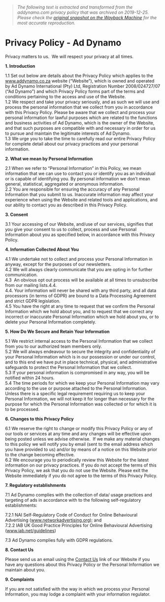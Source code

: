 > *The following text is extracted and transformed from the addynamo.com privacy policy that was archived on 2019-12-25. Please check the [original snapshot on the Wayback Machine](https://web.archive.org/web/20191225224318id_/https%3A//www.addynamo.com/about/privacy-policy) for the most accurate reproduction.*

# Privacy Policy - Ad Dynamo

Privacy matters to us.  We will respect your privacy at all times.

**1\. Introduction**

1.1 Set out below are details about the Privacy Policy which applies to the www.addynamo.co.za website (“Website”), which is owned and operated by Ad Dynamo International (Pty) Ltd, Registration Number 2008/024727/07 (“Ad Dynamo”) and which Privacy Policy forms part of the terms and conditions pertaining to the access and use of the Website.  
1.2 We respect and take your privacy seriously, and as such we will use and process the personal information that we collect from you in accordance with this Privacy Policy. Please be aware that we collect and process your personal information for lawful purposes which are related to the functions and business activities of Ad Dynamo, which is the owner of the Website, and that such purposes are compatible with and necessary in order for us to pursue and maintain the legitimate interests of Ad Dynamo.  
1.3 We urge you to take the time to carefully read our entire Privacy Policy for complete detail about our privacy practices and your personal information.

**2\. What we mean by Personal Information**

2.1 When we refer to “Personal Information” in this Policy, we mean information that we can use to contact you or identify you as an individual or is capable of identifying you. By personal information we don’t mean general, statistical, aggregated or anonymous information.  
2.2 You are responsible for ensuring the accuracy of any Personal Information that you submit to us. Inaccurate information may affect your experience when using the Website and related tools and applications, and our ability to contact you as described in this Privacy Policy.

**3\. Consent**

3.1 Your accessing of our Website, and/use of our services, signifies that you give your consent to us to collect, process and use Personal Information about you as specified below, in accordance with this Privacy Policy.

**4\. Information Collected About You**

4.1 We undertake not to collect and process your Personal Information in anyway, except for the purposes of our newsletters.  
4.2 We will always clearly communicate that you are opting in for further communication.  
4.3  An obvious opt out process will be available at all times to unsubscribe from our mailing lists.4.4.  
4.4. Your information will never be shared with any third party, and all data processors (in terms of GDPR) are bound to a Data Processing Agreement and strict GDPR legislation.  
4.5 You have the right at any time to request that we confirm the Personal Information which we hold about you, and to request that we correct any incorrect or inaccurate Personal Information which we hold about you, or to delete your Personal Information completely.

**5\. How Do We Secure and Retain Your Information**

5.1 We restrict internal access to the Personal Information that we collect from you to our authorized team members only.  
5.2 We will always endeavour to secure the integrity and confidentiality of your Personal Information which is in our possession or under our control, and to this end we have put in place technical, physical, and administrative safeguards to protect the Personal Information that we collect.  
5.3 If your personal information is compromised in any way, you will be notified within 24 hours.  
5.4 The time periods for which we keep your Personal Information may vary according to the use or purpose attached to the Personal Information. Unless there is a specific legal requirement requiring us to keep your Personal Information, we will not keep it for longer than necessary for the purpose for which the Personal Information was collected or for which it is to be processed.

**6\. Changes to this Privacy Policy**

6.1 We reserve the right to change or modify this Privacy Policy or any of our tools or services at any time and any changes will be effective upon being posted unless we advise otherwise.  If we make any material changes to this policy we will notify you by email (sent to the email address which you have provided to us) and/or by means of a notice on this Website prior to the change becoming effective.  
6.2 We encourage you to periodically review this Website for the latest information on our privacy practices. If you do not accept the terms of this Privacy Policy, we ask that you do not use the Website. Please exit the Website immediately if you do not agree to the terms of this Privacy Policy.

**7\. Regulatory establishments**

7.1 Ad Dynamo complies with the collection of data/ usage practices and targeting of ads in accordance with to the following self-regulatory establishments:

7.2.1 NAI Self-Regulatory Code of Conduct for Online Behavioural Advertising (www.networkadvertising.org); and  
7.2.2 IAB UK Good Practice Principles for Online Behavioural Advertising (www.iab.net/guidelines)

7.3 Ad Dynamo complies fully with GDPR regulations.

**8\. Contact Us**

Please send us an email using the [Contact Us](https://web.archive.org/contact/) link of our Website if you have any questions about this Privacy Policy or the Personal Information we maintain about you.

**9\. Complaints**

If you are not satisfied with the way in which we process your Personal Information, you may lodge a complaint with your information regulator.
